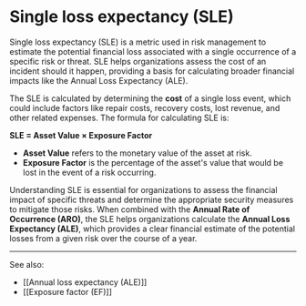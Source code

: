
# Single loss expectancy (SLE)

Single loss expectancy (SLE) is a metric used in risk management to estimate the potential financial loss associated with a single occurrence of a specific risk or threat. SLE helps organizations assess the cost of an incident should it happen, providing a basis for calculating broader financial impacts like the Annual Loss Expectancy (ALE).

The SLE is calculated by determining the **cost** of a single loss event, which could include factors like repair costs, recovery costs, lost revenue, and other related expenses. The formula for calculating SLE is:

**SLE = Asset Value × Exposure Factor**

- **Asset Value** refers to the monetary value of the asset at risk.
- **Exposure Factor** is the percentage of the asset's value that would be lost in the event of a risk occurring.

Understanding SLE is essential for organizations to assess the financial impact of specific threats and determine the appropriate security measures to mitigate those risks. When combined with the **Annual Rate of Occurrence (ARO)**, the SLE helps organizations calculate the **Annual Loss Expectancy (ALE)**, which provides a clear financial estimate of the potential losses from a given risk over the course of a year.

---

See also:

- [[Annual loss expectancy (ALE)]]
- [[Exposure factor (EF)]]